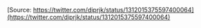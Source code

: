 [Source: https://twitter.com/diprjk/status/1312015375597400064](https://twitter.com/diprjk/status/1312015375597400064)